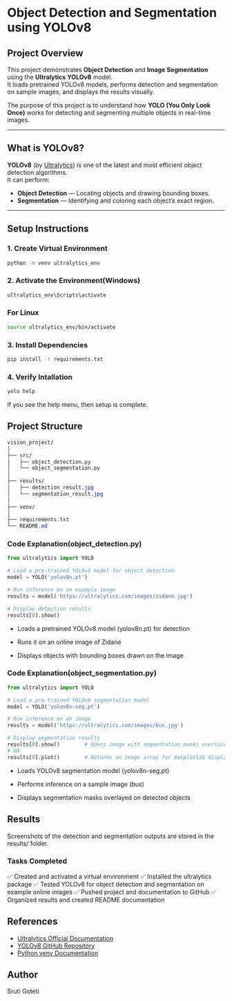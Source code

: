 # Object Detection and Segmentation using YOLOv8

## Project Overview
This project demonstrates **Object Detection** and **Image Segmentation** using the **Ultralytics YOLOv8** model.  
It loads pretrained YOLOv8 models, performs detection and segmentation on sample images, and displays the results visually.

The purpose of this project is to understand how **YOLO (You Only Look Once)** works for detecting and segmenting multiple objects in real-time images.

---

## What is YOLOv8?
**YOLOv8** (by [Ultralytics](https://github.com/ultralytics/ultralytics)) is one of the latest and most efficient object detection algorithms.  
It can perform:
-  **Object Detection** — Locating objects and drawing bounding boxes.  
-  **Segmentation** — Identifying and coloring each object’s exact region.

---

## Setup Instructions

### 1️. Create Virtual Environment
```bash
python -m venv ultralytics_env
```
### 2️. Activate the Environment(Windows)
```bash
ultralytics_env\Scripts\activate
```
### For Linux
```bash
source ultralytics_env/bin/activate
```
### 3. Install Dependencies
```bash
pip install -r requirements.txt
```
### 4. Verify Intallation
```bash
yolo help
```
If you see the help menu, then setup is complete.

## Project Structure

```css
vision_project/
│
├── src/
│   ├── object_detection.py
│   └── object_segmentation.py
│
├── results/
│   ├── detection_result.jpg
│   └── segmentation_result.jpg
│
├── venv/
│
├── requirements.txt
└── README.md
```
### Code Explanation(object_detection.py)

```python
from ultralytics import YOLO

# Load a pre-trained YOLOv8 model for object detection
model = YOLO('yolov8n.pt')

# Run inference on an example image
results = model('https://ultralytics.com/images/zidane.jpg')

# Display detection results
results[0].show()
```
- Loads a pretrained YOLOv8 model (yolov8n.pt) for detection

- Runs it on an online image of Zidane

- Displays objects with bounding boxes drawn on the image

### Code Explanation(object_segmentation.py)

```python
from ultralytics import YOLO

# Load a pre-trained YOLOv8 segmentation model
model = YOLO('yolov8n-seg.pt')

# Run inference on an image
results = model('https://ultralytics.com/images/bus.jpg')

# Display segmentation results
results[0].show()        # Opens image with segmentation masks overlaid
# OR
results[0].plot()        # Returns an image array for matplotlib display
```
- Loads YOLOv8 segmentation model (yolov8n-seg.pt)

- Performs inference on a sample image (bus)

- Displays segmentation masks overlayed on detected objects

## Results

Screenshots of the detection and segmentation outputs are stored in the results/ folder.

### Tasks Completed

✅ Created and activated a virtual environment
✅ Installed the ultralytics package
✅ Tested YOLOv8 for object detection and segmentation on example online images
✅ Pushed project and documentation to GitHub
✅ Organized results and created README documentation

## References

- [Ultralytics Official Documentation](https://docs.ultralytics.com/)
- [YOLOv8 GitHub Repository](https://github.com/ultralytics/ultralytics)
- [Python venv Documentation](https://docs.python.org/3/library/venv.html)

##  Author

Sruti Goteti






